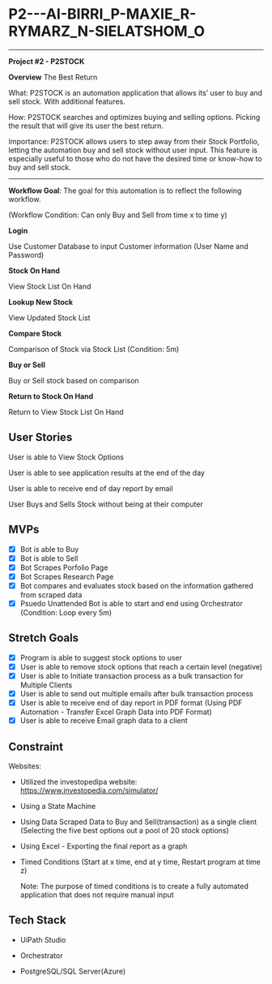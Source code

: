# P2---AI-BIRRI_P-MAXIE_R-RYMARZ_N-SIELATSHOM_O
------------------------------------------------

**Project #2 - P2STOCK**

**Overview**
The Best Return

What: P2STOCK is an automation application that allows its’ user to buy and sell stock. With additional features.

How: P2STOCK searches and optimizes buying and selling options. Picking the result that will give its user the best return.

Importance: P2STOCK allows users to step away from their Stock Portfolio, letting the automation buy and sell stock without user input. This feature is especially useful to those who do not have the desired time or know-how to buy and sell stock. 

----

**Workflow Goal**: The goal for this automation is to reflect the following workflow.

(Workflow Condition: Can only Buy and Sell from time x to time y)

**Login**

Use Customer Database to input Customer information (User Name and Password)

**Stock On Hand**

View Stock List On Hand

**Lookup New Stock**

View Updated Stock List

**Compare Stock**

Comparison of Stock via Stock List (Condition: 5m)

**Buy or Sell**

Buy or Sell stock based on comparison

**Return to Stock On Hand**

Return to View Stock List On Hand

**User Stories**
---

User is able to View Stock Options

User is able to see application results at the end of the day

User is able to receive end of day report by email

User Buys and Sells Stock without being at their computer

MVPs
--------------
- [x] Bot is able to Buy
- [x] Bot is able to Sell
- [x] Bot Scrapes Porfolio Page 
- [x] Bot Scrapes Research Page
- [x] Bot compares and evaluates stock based on the information gathered from scraped data
- [x] Psuedo Unattended Bot is able to start and end using Orchestrator (Condition: Loop every 5m)

**Stretch Goals**
--------------
- [x] Program is able to suggest stock options to user
- [x] User is able to remove stock options that reach a certain level (negative)
- [x] User is able to Initiate transaction process as a bulk transaction for Multiple Clients
- [x] User is able to send out multiple emails after bulk transaction process
- [x] User is able to receive end of day report in PDF format (Using PDF Automation - Transfer Excel Graph Data into PDF Format)
- [x] User is able to receive Email graph data to a client 

**Constraint**
--------------
Websites:

* Utilized the investopedipa website: https://www.investopedia.com/simulator/

* Using a State Machine

* Using Data Scraped Data to Buy and Sell(transaction) as a single client (Selecting the five best options out a pool of 20 stock options)

* Using Excel - Exporting the final report as a graph

* Timed Conditions (Start at x time, end at y time, Restart program at time z)

	Note: The purpose of timed conditions is to create a fully automated application that does not require manual input

**Tech Stack**
-------------

* UiPath Studio

* Orchestrator

* PostgreSQL/SQL Server(Azure)

